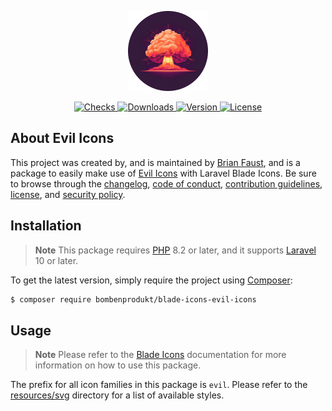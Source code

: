 <p align="center">
    <a href="https://bombenprodukt.com" target="_blank">
        <img src="https://raw.githubusercontent.com/BombenProdukt/assets/main/logo-text.svg" width="128" alt="BombenProdukt Logo" />
    </a>
</p>

<p align="center">
    <a href="https://github.com/faustbrian/blade-icons-evil-icons/actions">
        <img src="https://badge.sh/github/check-runs/BombenProdukt/blade-icons-evil-icons" alt="Checks" />
    </a>
    <a href="https://packagist.org/packages/bombenprodukt/blade-icons-evil-icons">
        <img src="https://badge.sh/packagist/downloads/BombenProdukt/blade-icons-evil-icons" alt="Downloads" />
    </a>
    <a href="https://packagist.org/packages/bombenprodukt/blade-icons-evil-icons">
        <img src="https://badge.sh/packagist/version/BombenProdukt/blade-icons-evil-icons" alt="Version" />
    </a>
    <a href="https://packagist.org/packages/bombenprodukt/blade-icons-evil-icons">
        <img src="https://badge.sh/packagist/license/BombenProdukt/blade-icons-evil-icons" alt="License" />
    </a>
</p>

## About Evil Icons

This project was created by, and is maintained by [Brian Faust](https://github.com/faustbrian), and is a package to easily make use of [Evil Icons](https://github.com/evil-icons/evil-icons) with Laravel Blade Icons. Be sure to browse through the [changelog](CHANGELOG.md), [code of conduct](.github/CODE_OF_CONDUCT.md), [contribution guidelines](.github/CONTRIBUTING.md), [license](LICENSE), and [security policy](.github/SECURITY.md).

## Installation

> **Note**
> This package requires [PHP](https://www.php.net/) 8.2 or later, and it supports [Laravel](https://laravel.com/) 10 or later.

To get the latest version, simply require the project using [Composer](https://getcomposer.org/):

```bash
$ composer require bombenprodukt/blade-icons-evil-icons
```

## Usage

> **Note**
> Please refer to the [Blade Icons](https://github.com/faustbrian/blade-icons) documentation for more information on how to use this package.

The prefix for all icon families in this package is `evil`. Please refer to the [resources/svg](/resources/svg) directory for a list of available styles.
